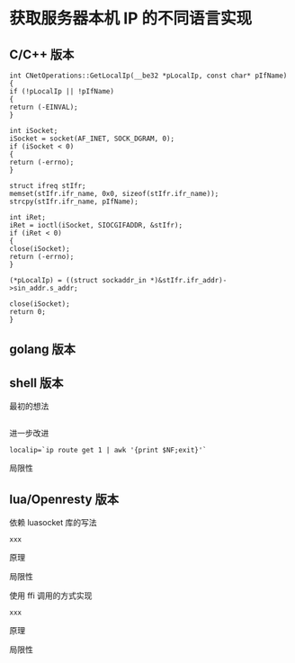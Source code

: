 # 获取服务器本机 IP 的不同语言实现


## C/C++ 版本

```
int CNetOperations::GetLocalIp(__be32 *pLocalIp, const char* pIfName)
{
if (!pLocalIp || !pIfName)
{
return (-EINVAL);
}

int iSocket;
iSocket = socket(AF_INET, SOCK_DGRAM, 0);
if (iSocket < 0)
{
return (-errno);
}

struct ifreq stIfr;
memset(stIfr.ifr_name, 0x0, sizeof(stIfr.ifr_name));
strcpy(stIfr.ifr_name, pIfName);

int iRet;
iRet = ioctl(iSocket, SIOCGIFADDR, &stIfr);
if (iRet < 0)
{
close(iSocket);
return (-errno);
}

(*pLocalIp) = ((struct sockaddr_in *)&stIfr.ifr_addr)->sin_addr.s_addr;

close(iSocket);
return 0;
}
```

## golang 版本

## shell 版本

最初的想法

```

```

进一步改进

```
localip=`ip route get 1 | awk '{print $NF;exit}'`
```

局限性

## lua/Openresty 版本

依赖 luasocket 库的写法

```
xxx
```
原理

局限性

使用 ffi 调用的方式实现

```
xxx
```
原理

局限性


